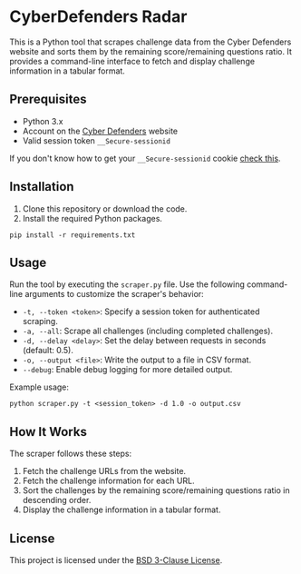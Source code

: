 # CyberDefenders Radar

This is a Python tool that scrapes challenge data from the Cyber Defenders website and sorts them by the remaining score/remaining questions ratio. It provides a command-line interface to fetch and display challenge information in a tabular format.

## Prerequisites

- Python 3.x
- Account on the [Cyber Defenders](https://cyberdefenders.org/) website
- Valid session token `__Secure-sessionid`

If you don't know how to get your `__Secure-sessionid` cookie [check this](https://www.cookieyes.com/blog/how-to-check-cookies-on-your-website-manually/).

## Installation

1. Clone this repository or download the code.
2. Install the required Python packages.
```shell
pip install -r requirements.txt
```

## Usage

Run the tool by executing the `scraper.py` file. Use the following command-line arguments to customize the scraper's behavior:

- `-t, --token <token>`: Specify a session token for authenticated scraping.
- `-a, --all`: Scrape all challenges (including completed challenges).
- `-d, --delay <delay>`: Set the delay between requests in seconds (default: 0.5).
- `-o, --output <file>`: Write the output to a file in CSV format.
- `--debug`: Enable debug logging for more detailed output.

Example usage:

```shell
python scraper.py -t <session_token> -d 1.0 -o output.csv
```

## How It Works

The scraper follows these steps:

1. Fetch the challenge URLs from the website.
2. Fetch the challenge information for each URL.
3. Sort the challenges by the remaining score/remaining questions ratio in descending order.
4. Display the challenge information in a tabular format.

## License

This project is licensed under the [BSD 3-Clause License](LICENSE).
